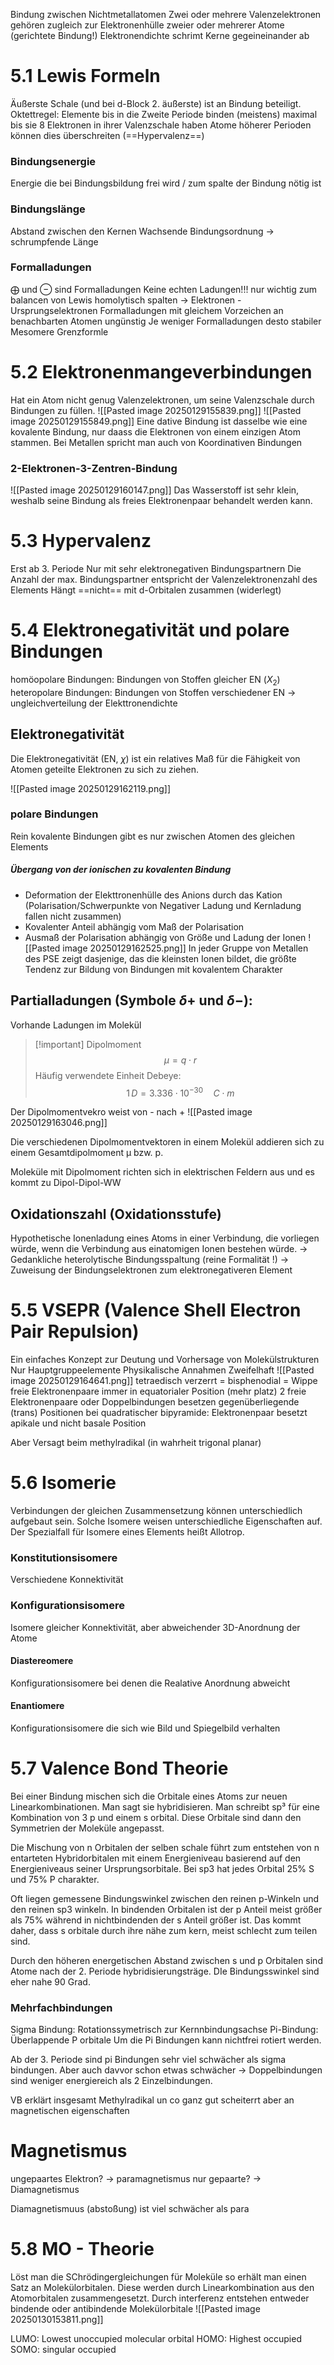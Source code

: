 Bindung zwischen Nichtmetallatomen
Zwei oder mehrere Valenzelektronen gehören zugleich zur Elektronenhülle zweier oder
mehrerer Atome (gerichtete Bindung!)
Elektronendichte schrimt Kerne gegeineinander ab

# 5.1 Lewis Formeln
Äußerste Schale (und bei d-Block 2. äußerste) ist an Bindung beteiligt.
Oktettregel:
Elemente bis in die Zweite Periode binden (meistens) maximal bis sie 8 Elektronen in ihrer Valenzschale haben
Atome höherer Perioden können dies überschreiten  (==Hypervalenz==)

### Bindungsenergie
Energie die bei Bindungsbildung frei wird / zum spalte der Bindung nötig ist

### Bindungslänge 
Abstand zwischen den Kernen
Wachsende Bindungsordnung -> schrumpfende Länge

### Formalladungen
$\bigoplus$ und $\ominus$ sind Formalladungen
Keine echten Ladungen!!! nur wichtig zum balancen von  Lewis
homolytisch spalten -> Elektronen - Ursprungselektronen
Formalladungen mit gleichem Vorzeichen an benachbarten Atomen ungünstig
Je weniger Formalladungen desto stabiler Mesomere Grenzformle

# 5.2 Elektronenmangeverbindungen
Hat ein Atom nicht genug Valenzelektronen, um seine Valenzschale durch Bindungen zu füllen. 
![[Pasted image 20250129155839.png]]
![[Pasted image 20250129155849.png]]
Eine dative Bindung ist dasselbe wie eine kovalente Bindung, nur daass die Elektronen von einem einzigen Atom stammen. Bei  Metallen spricht man auch von Koordinativen Bindungen
### 2-Elektronen-3-Zentren-Bindung
![[Pasted image 20250129160147.png]]
Das Wasserstoff ist sehr klein, weshalb seine Bindung als freies Elektronenpaar behandelt werden kann.

# 5.3 Hypervalenz
Erst ab 3. Periode 
Nur mit sehr elektronegativen Bindungspartnern 
Die Anzahl der max. Bindungspartner entspricht der Valenzelektronenzahl des Elements
Hängt ==nicht== mit d-Orbitalen zusammen (widerlegt)
# 5.4 Elektronegativität und polare Bindungen
homöopolare Bindungen: Bindungen von Stoffen gleicher EN ($X_2$)
heteropolare Bindungen: Bindungen von Stoffen verschiedener EN
-> ungleichverteilung der Elekttronendichte

## Elektronegativität
Die Elektronegativität (EN, $\chi$) ist ein relatives Maß für die Fähigkeit von Atomen geteilte Elektronen zu sich zu ziehen. 

![[Pasted image 20250129162119.png]]
### polare Bindungen
Rein kovalente Bindungen gibt es nur zwischen Atomen des gleichen Elements
##### Übergang von der ionischen zu kovalenten Bindung
- Deformation der Elekttronenhülle des Anions durch das Kation (Polarisation/Schwerpunkte von Negativer Ladung und Kernladung fallen nicht zusammen)
- Kovalenter Anteil abhängig vom Maß der Polarisation
- Ausmaß der Polarisation abhängig von Größe und Ladung der Ionen
![[Pasted image 20250129162525.png]]
In jeder Gruppe von Metallen des PSE zeigt dasjenige, das die kleinsten Ionen bildet, die größte Tendenz zur Bildung von Bindungen mit kovalentem Charakter

## Partialladungen (Symbole $\delta+$ und $\delta-$):
Vorhande Ladungen im Molekül

>[!important] Dipolmoment
>$$
>\mu = q \cdot r
>$$
>Häufig verwendete Einheit Debeye:
>$$
>1\,D = 3.336\cdot 10^{-30}\quad C\cdot m
>$$

Der Dipolmomentvekro weist von - nach +
![[Pasted image 20250129163046.png]]

Die verschiedenen Dipolmomentvektoren in einem Molekül addieren sich zu einem Gesamtdipolmoment μ bzw. p.

Moleküle mit Dipolmoment richten sich in elektrischen Feldern aus und es kommt zu Dipol-Dipol-WW

## Oxidationszahl (Oxidationsstufe)
Hypothetische Ionenladung eines Atoms in einer Verbindung, die vorliegen würde, wenn die
Verbindung aus einatomigen Ionen bestehen würde.
→ Gedankliche heterolytische Bindungsspaltung (reine Formalität !)
→ Zuweisung der Bindungselektronen zum elektronegativeren Element

# 5.5 VSEPR (Valence Shell Electron Pair Repulsion)
Ein einfaches Konzept zur Deutung und Vorhersage von Molekülstrukturen
Nur Hauptgruppeelemente
Physikalische Annahmen Zweifelhaft
![[Pasted image 20250129164641.png]]
tetraedisch verzerrt = bisphenodial = Wippe
freie Elektronenpaare immer in equatorialer Position (mehr platz)
2 freie Elektronenpaare oder Doppelbindungen besetzen gegenüberliegende (trans)
Positionen
bei quadratischer bipyramide: Elektronenpaar besetzt apikale und nicht basale Position


Aber Versagt beim methylradikal (in wahrheit trigonal planar)

# 5.6 Isomerie
Verbindungen der gleichen Zusammensetzung können unterschiedlich aufgebaut
sein. Solche Isomere weisen unterschiedliche Eigenschaften auf. Der Spezialfall für
Isomere eines Elements heißt Allotrop.

### Konstitutionsisomere
Verschiedene Konnektivität

### Konfigurationsisomere
Isomere gleicher Konnektivität, aber abweichender 3D-Anordnung der Atome
#### Diastereomere
Konfigurationsisomere bei denen die Realative Anordnung abweicht
#### Enantiomere
Konfigurationsisomere die sich wie Bild und Spiegelbild verhalten

# 5.7 Valence Bond Theorie
Bei einer Bindung mischen sich die Orbitale eines Atoms zur neuen Linearkombinationen. Man sagt sie hybridisieren. 
Man schreibt sp³ für eine Kombination von 3 p und einem s orbital. Diese Orbitale sind dann den Symmetrien der Moleküle angepasst.

Die Mischung von n Orbitalen der selben schale führt zum entstehen von n entarteten Hybridorbitalen mit einem Energieniveau basierend auf den Energieniveaus seiner Ursprungsorbitale. Bei sp3 hat jedes Orbital 25% S und 75% P charakter.

Oft liegen gemessene Bindungswinkel zwischen den reinen p-Winkeln und den reinen sp3 winkeln. In bindenden Orbitalen ist der p Anteil meist größer als 75% während in nichtbindenden der s Anteil größer ist. Das kommt daher, dass s orbitale durch ihre nähe zum kern, meist schlecht zum teilen sind.

Durch den höheren energetischen Abstand zwischen s und p Orbitalen sind Atome nach der 2. Periode hybridisierungsträge. DIe Bindungsswinkel sind eher nahe 90 Grad.

### Mehrfachbindungen
Sigma Bindung: Rotationssymetrisch zur Kernnbindungsachse
Pi-Bindung: Überlappende P orbitale
Um die Pi Bindungen kann nichtfrei rotiert werden.

Ab der 3. Periode sind pi Bindungen sehr viel schwächer als sigma bindungen. Aber auch davvor schon etwas schwächer
-> Doppelbindungen sind weniger energiereich als 2 Einzelbindungen.

VB erklärt insgesamt Methylradikal un co ganz gut scheiterrt aber an magnetischen eigenschaften
# Magnetismus
ungepaartes Elektron? -> paramagnetismus
nur gepaarte? -> Diamagnetismus

Diamagnetismuus (abstoßung) ist viel schwächer als para

# 5.8 MO - Theorie
Löst man die SChrödingergleichungen für Moleküle so erhält man einen Satz an Molekülorbitalen. Diese werden durch Linearkombination aus den Atomorbitalen zusammengesetzt. Durch interferenz entstehen entweder bindende oder antibindende Molekülorbitale
![[Pasted image 20250130153811.png]]



LUMO: Lowest unoccupied molecular orbital
HOMO: Highest occupied
SOMO: singular occupied

